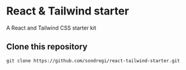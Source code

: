 # React & Tailwind starter
A React and Tailwind CSS starter kit


## Clone this repository
```
git clone https://github.com/sondregi/react-tailwind-starter.git
```